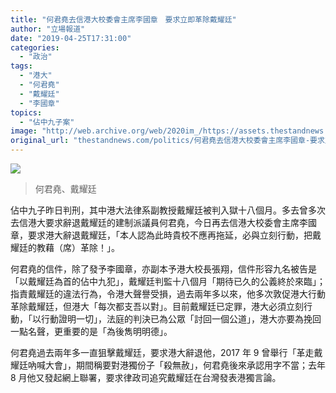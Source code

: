 ```yaml
---
title: "何君堯去信港大校委會主席李國章　要求立即革除戴耀廷"
author: "立場報道"
date: "2019-04-25T17:31:00"
categories:
  - "政治"
tags:
  - "港大"
  - "何君堯"
  - "戴耀廷"
  - "李國章"
topics:
  - "佔中九子案"
image: "http://web.archive.org/web/2020im_/https://assets.thestandnews.com/media/photos/benny-11_SWWYp.png"
original_url: "thestandnews.com/politics/何君堯去信港大校委會主席李國章-要求立即革除戴耀廷"
---
```

![](http://web.archive.org/web/2020im_/https://assets.thestandnews.com/media/photos/benny-11_SWWYp.png)
> 何君堯、戴耀廷

佔中九子昨日判刑，其中港大法律系副教授戴耀廷被判入獄十八個月。多去曾多次去信港大要求辭退戴耀廷的建制派議員何君堯，今日再去信港大校委會主席李國章，要求港大辭退戴耀廷，「本人認為此時貴校不應再拖延，必與立刻行動，把戴耀廷的教藉（席）革除！」。

何君堯的信件，除了發予李國章，亦副本予港大校長張翔，信件形容九名被告是「以戴耀廷為首的佔中九犯」，戴耀廷判監十八個月「期待已久的公義終於來臨」；指責戴耀廷的違法行為，令港大聲譽受損，過去兩年多以來，他多次敦促港大行動革除戴耀廷，但港大「每次都支吾以對」。目前戴耀廷已定罪，港大必須立刻行動，「以行動證明一切」，法庭的判決已為公眾「討回一個公道」，港大亦要為挽回一點名聲，更重要的是「為後雋明明德」。

何君堯過去兩年多一直狙擊戴耀廷，要求港大辭退他，2017 年 9 曾舉行「革走戴耀廷吶喊大會」，期間稱要對港獨份子「殺無赦」，何君堯後來承認用字不當；去年 8 月他又發起網上聯署，要求律政司追究戴耀廷在台灣發表港獨言論。